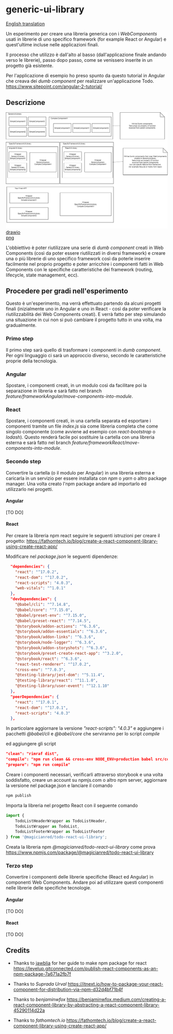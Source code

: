 # generic-ui-library

[English translation](./README_EN.md)

Un esperimento per creare una libreria generica con i *WebComponents* usati in librerie di uno specifico framework (for example React or Angular) e quest'ultime incluse nelle applicazioni finali.

Il processo che utilizzo è dall'alto al basso (dall'applicazione finale andando verso le librerie), passo dopo passo, come se venissero inserite in un progetto già esistente.

Per l'applicazione di esempio ho preso spunto da questo tutorial in Angular che creava dei *dumb component* per realizzare un'applicazione Todo.
https://www.sitepoint.com/angular-2-tutorial/

## Descrizione

![Diagram](Project/Diagrams/schema.png)  
[drawio](Project/Diagrams/schema.drawio)  
[png](Project/Diagrams/schema.png)  

L'obbiettivo è poter riutilizzare una serie di *dumb component* creati in Web Components (così da poter essere riutilizzati in diversi framework) e creare una o più librerie di uno specifico framework così da poterle inserire facilmente nel proprio progetto e poter arricchire i componenti fatti in Web Components con le specifiche caratteristiche dei framework (routing, lifecycle, state management, ecc).

## Procedere per gradi nell'esperimento

Questo è un'esperimento, ma verrà effettuato partendo da alcuni progetti finali (inizialmente uno in Angular e uno in React - così da poter verificare la riutilizzabilità dei Web Components creati). E verrà fatto per step simulando una situazione in cui non si può cambiare il progetto tutto in una volta, ma gradualmente.

### Primo step

Il primo step sarà quello di trasformare i componenti in *dumb component*. Per ogni linguaggio ci sarà un approccio diverso, secondo le caratteristiche proprie della tecnologia.

### Angular

Spostare, i componenti creati, in un modulo così da facilitare poi la separazione in libreria e sarà fatto nel branch *feature/frameworkAngular/move-components-into-module*.

### React

Spostare, i componenti creati, in una cartella separata ed esportare i componenti tramite un file *index.js* sia come libreria completa che come singolo componente (come avviene ad esempio con *react-bootstrap* o *lodash*). Questo renderà facile poi sostituire la cartella con una libreria esterna e sarà fatto nel branch *feature/frameworkReact/move-components-into-module*.

### Secondo step

Convertire la cartella (o il modulo per Angular) in una libreria esterna e caricarla in un servizio per essere installata con *npm* o *yarn* o altro package manager. Una volta creato l'npm package andare ad importarlo ed utilizzarlo nei progetti.

#### Angular

[TO DO]

#### React

Per creare la libreria npm react seguire le seguenti istruzioni per creare il progetto:
https://fathomtech.io/blog/create-a-react-component-library-using-create-react-app/

Modificare nel *package.json* le seguenti dipendenze:

```json
  "dependencies": {
    "react": "^17.0.2",
    "react-dom": "^17.0.2",
    "react-scripts": "4.0.3",
    "web-vitals": "^1.0.1"
  },
  "devDependencies": {
    "@babel/cli": "^7.14.8",
    "@babel/core": "^7.15.0",
    "@babel/preset-env": "^7.15.0",
    "@babel/preset-react": "^7.14.5",
    "@storybook/addon-actions": "^6.3.6",
    "@storybook/addon-essentials": "^6.3.6",
    "@storybook/addon-links": "^6.3.6",
    "@storybook/node-logger": "^6.3.6",
    "@storybook/addon-storyshots": "^6.3.6",
    "@storybook/preset-create-react-app": "^3.2.0",
    "@storybook/react": "^6.3.6",
    "react-test-renderer": "^17.0.2",
    "cross-env": "^7.0.3",
    "@testing-library/jest-dom": "^5.11.4",
    "@testing-library/react": "^11.1.0",
    "@testing-library/user-event": "^12.1.10"
  },
  "peerDependencies": {
    "react": "^17.0.1",
    "react-dom": "^17.0.1",
    "react-scripts": "4.0.3"
  },
```

In particolare aggiornare la versione *"react-scripts": "4.0.3"* e aggiungere i pacchetti *@babel/cli* e *@babel/core* che serviranno per lo script *compile*

ed aggiungere gli script

```json
"clean": "rimraf dist",
"compile": "npm run clean && cross-env NODE_ENV=production babel src/components --out-dir dist --copy-files --ignore __tests__,spec.js,test.js,stories.js,__snapshots__",
"prepare": "npm run compile"
```

Creare i componenti necessari, verificarli attraverso storybook e una volta soddisfatto, creare un account su npmjs.com o altro npm server, aggiornare la versione nel package.json e lanciare il comando

```cmd
npm publish
```

Importa la libreria nel progetto React con il seguente comando

```javascript
import { 
    TodoListHeaderWrapper as TodoListHeader, 
    TodoListWrapper as TodoList, 
    TodoListFooterWrapper as TodoListFooter 
} from '@magicianred/todo-react-ui-library';
```


Creata la libreria npm *@magicianred/todo-react-ui-library* come prova
https://www.npmjs.com/package/@magicianred/todo-react-ui-library



### Terzo step
Convertire i componenti delle librerie specifiche (React ed Angular) in componenti Web Components. Andare poi ad utilizzare questi componenti nelle librerie delle specifiche tecnologie.

#### Angular

[TO DO]

#### React

[TO DO]


## Credits

- Thanks to [jawblia](https://github.com/jawblia) for her guide to make npm package for react
https://levelup.gitconnected.com/publish-react-components-as-an-npm-package-7a671a2fb7f

- Thanks to *Suprada Urval*
https://itnext.io/how-to-package-your-react-component-for-distribution-via-npm-d32d4bf71b4f

- Thanks to *benjaminwfox*
https://benjaminwfox.medium.com/creating-a-react-component-library-by-abstracting-a-react-component-library-45290114d22a

- Thanks to *fathomtech.io*
https://fathomtech.io/blog/create-a-react-component-library-using-create-react-app/

